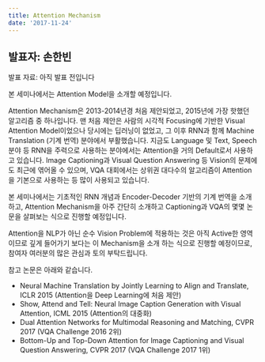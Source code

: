 ```yaml
---
title: Attention Mechanism
date: '2017-11-24'
---
```


## 발표자: 손한빈

발표 자료: 아직 발표 전입니다

본 세미나에서는 Attention Model을 소개할 예정입니다.

Attention Mechanism은 2013-2014년경 처음 제안되었고, 2015년에 가장 핫했던 알고리즘 중 하나입니다. 맨 처음 제안은 사람의 시각적 Focusing에 기반한 Visual Attention Model이었으나 당시에는 딥러닝이 없었고, 그 이후 RNN과 함께 Machine Translation (기계 번역) 분야에서 부활했습니다. 지금도 Language 및 Text, Speech 분야 등 RNN을 주력으로 사용하는 분야에서는 Attention을 거의 Default로서 사용하고 있습니다. Image Captioning과 Visual Question Answering 등 Vision의 문제에도 최근에 엮어올 수 있으며, VQA 대회에서는 상위권 대다수의 알고리즘이 Attention을 기본으로 사용하는 등 많이 사용되고 있습니다.

본 세미나에서는 기초적인 RNN 개념과 Encoder-Decoder 기반의 기계 번역을 소개하고, Attention Mechanism을 아주 간단히 소개하고 Captioning과 VQA의 몇몇 논문을 살펴보는 식으로 진행할 예정입니다.

Attention을 NLP가 아닌 순수 Vision Problem에 적용하는 것은 아직 Active한 영역이므로 깊게 들어가기 보다는 이 Mechanism을 소개 하는 식으로 진행할 예정이므로, 참여자 여러분의 많은 관심과 토의 부탁드립니다.

참고 논문은 아래와 같습니다.

- Neural Machine Translation by Jointly Learning to Align and Translate, ICLR 2015 (Attention을 Deep Learning에 처음 제안)
- Show, Attend and Tell: Neural Image Caption Generation with Visual Attention, ICML 2015 (Attention의 대중화)
- Dual Attention Networks for Multimodal Reasoning and Matching, CVPR 2017 (VQA Challenge 2016 2위)
- Bottom-Up and Top-Down Attention for Image Captioning and Visual Question Answering, CVPR 2017 (VQA Challenge 2017 1위)
